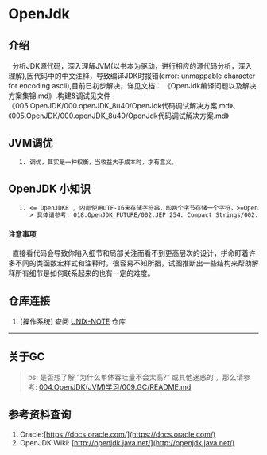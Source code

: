 # OpenJdk

## 介绍
&nbsp;&nbsp;分析JDK源代码，深入理解JVM(以书本为驱动，进行相应的源代码分析，深入理解),因代码中的中文注释，导致编译JDK时报错(error: unmappable character for encoding ascii),目前已初步解决，详见文档： 《OpenJdk编译问题以及解决方案集锦.md》.构建&调试见文件《005.OpenJDK/000.openJDK_8u40/OpenJdk代码调试解决方案.md》、《005.OpenJDK/000.openJDK_8u40/OpenJdk代码调试解决方案.md》

## JVM调优
```txt
   1. 调优，其实是一种权衡，当收益大于成本时，才有意义。
```

## OpenJDK 小知识
```txt
   1. <= OpenJDK8 , 内部使用UTF-16来存储字符串，即两个字节存储一个字符，>=OpenJDK9 使用 '002.JEP 254: Compact Strings' 修改了字符串存储方式 - 字节数组 + 编码标识。目的： 提升内存利用率
      > 具体请参考: 018.OpenJDK_FUTURE/002.JEP 254: Compact Strings/002.JEP 254: Compact Strings.md
```

#### 注意事项
&nbsp;&nbsp;直接看代码会导致你陷入细节和局部关注而看不到更高层次的设计，拼命盯着许多不同的类函数宏样式和注释时，很容易不知所措，试图推断出一些结构来帮助解释所有细节是如何联系起来的也有一定的难度。

## 仓库连接
1. [操作系统] 查阅 [UNIX-NOTE](https://github.com/Berries-Wang/UNIX-NOTE) 仓库

--- 
## 关于GC
> ps: 是否想了解 ”为什么单体吞吐量不会太高?“ 或其他迷惑的 ，那么请参考: [004.OpenJDK(JVM)学习/009.GC/README.md](./004.OpenJDK(JVM)学习/009.GC/README.md)

## 参考资料查询
1. Oracle:[https://docs.oracle.com/](https://docs.oracle.com/)
2. OpenJDK Wiki: [http://openjdk.java.net/](http://openjdk.java.net/)